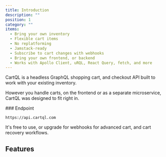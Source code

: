 ```yaml
---
title: Introduction
description: ""
position: 1
category: ""
items:
  - Bring your own inventory
  - Flexible cart items
  - No replatforming
  - Jamstack-ready
  - Subscribe to cart changes with webhooks
  - Bring your own frontend, or backend
  - Works with Apollo Client, uRQL, React Query, fetch, and more
---
```


CartQL is a headless GraphQL shopping cart, and checkout API built to work with your existing inventory.

However you handle carts, on the frontend or as a separate microservice, CartQL was designed to fit right in.

### Endpoint

```
https://api.cartql.com
```

It's free to use, or upgrade for webhooks for advanced cart, and cart recovery workflows.

## Features

<list :items="items"></list>
